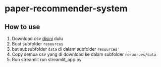 # paper-recommender-system

## How to use
1. Download csv [disini](https://drive.google.com/drive/folders/1WDB2iPlLL3zWQ0EJbKjU9Q05tbOLAwKU?usp=sharing) dulu
2. Buat subfolder `resources`
3. but subsubfolder `data` di dalam subfolder `resources`
4. Copy semua csv yang di download ke dalam subfolder `resources/data`
5. Run streamlit run streamlit_app.py
